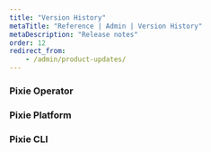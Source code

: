 ```yaml
---
title: "Version History"
metaTitle: "Reference | Admin | Version History"
metaDescription: "Release notes"
order: 12
redirect_from:
    - /admin/product-updates/
---
```


### Pixie Operator

<releases artifactName="operator"></releases>

### Pixie Platform

<releases artifactName="vizier"></releases>

### Pixie CLI

<releases artifactName="cli"></releases>
